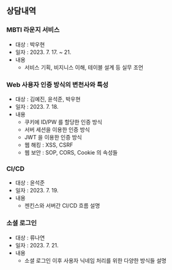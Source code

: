 ## 상담내역

### MBTI 라운지 서비스

+ 대상 : 박우현
+ 일자 : 2023. 7. 17. ~ 21.
+ 내용
  + 서비스 기획, 비지니스 이해, 테이블 설계 등 실무 조언

### Web 사용자 인증 방식의 변천사와 특성

+ 대상 : 김예진, 윤석준, 박우현
+ 일자 : 2023. 7. 18.
+ 내용
  + 쿠키에 ID/PW 를 할당한 인증 방식
  + 서버 세션을 이용한 인증 방식
  + JWT 을 이용한 인증 방식
  + 웹 해킹 : XSS, CSRF
  + 웹 보안 : SOP, CORS, Cookie 의 속성들

### CI/CD

+ 대상 : 윤석준
+ 일자 : 2023. 7. 19.
+ 내용
  + 젠킨스와 서버간 CI/CD 흐름 설명

### 소셜 로그인

+ 대상 : 류나연
+ 일자 : 2023. 7. 21.
+ 내용
  + 소셜 로그인 이후 사용자 닉네임 처리를 위한 다양한 방식들 설명